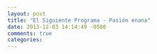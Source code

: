 ```yaml
---
layout: post
title: "El Siguiente Programa - Pasión enana"
date: 2013-12-03 14:14:49 -0500
comments: true
categories: 
---
```

